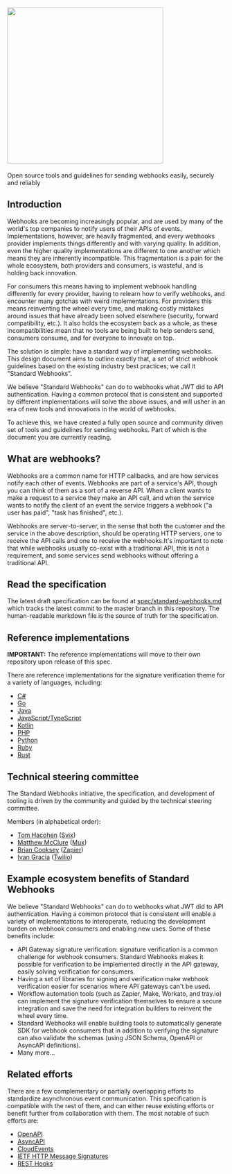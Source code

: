 <h1>
    <a style="text-decoration: none" href="https://www.standardwebhooks.com">
      <img width="360" src="./assets/brand.svg" />
    </a>
</h1>

Open source tools and guidelines for sending webhooks easily, securely and reliably

## Introduction

Webhooks are becoming increasingly popular, and are used by many of the world's top companies to notify users of their APIs of events. Implementations, however, are heavily fragmented, and every webhooks provider implements things differently and with varying quality. In addition, even the higher quality implementations are different to one another which means they are inherently incompatible. This fragmentation is a pain for the whole ecosystem, both providers and consumers, is wasteful, and is holding back innovation.

For consumers this means having to implement webhook handling differently for every provider, having to relearn how to verify webhooks, and encounter many gotchas with weird implementations. For providers this means reinventing the wheel every time, and making costly mistakes around issues that have already been solved elsewhere (security, forward compatibility, etc.). It also holds the ecosystem back as a whole, as these incompatibilities mean that no tools are being built to help senders send, consumers consume, and for everyone to innovate on top.

The solution is simple: have a standard way of implementing webhooks. This design document aims to outline exactly that, a set of strict webhook guidelines based on the existing industry best practices; we call it "Standard Webhooks".

We believe "Standard Webhooks" can do to webhooks what JWT did to API authentication. Having a common protocol that is consistent and supported by different implementations will solve the above issues, and will usher in an era of new tools and innovations in the world of webhooks.

To achieve this, we have created a fully open source and community driven set of tools and guidelines for sending webhooks. Part of which is the document you are currently reading.

## What are webhooks?

Webhooks are a common name for HTTP callbacks, and are how services notify each other of events. Webhooks are part of a service's API, though you can think of them as a sort of a reverse API. When a client wants to make a request to a service they make an API call, and when the service wants to notify the client of an event the service triggers a webhook ("a user has paid", "task has finished", etc.).

Webhooks are server-to-server, in the sense that both the customer and the service in the above description, should be operating HTTP servers, one to receive the API calls and one to receive the webhooks.It's important to note that while webhooks usually co-exist with a traditional API, this is not a requirement, and some services send webhooks without offering a traditional API.

## Read the specification

The latest draft specification can be found at [spec/standard-webhooks.md](./spec/standard-webhooks.md) which tracks the latest commit to the master branch in this repository.
The human-readable markdown file is the source of truth for the specification.

## Reference implementations

**IMPORTANT:** The reference implementations will move to their own repository upon release of this spec.

There are reference implementations for the signature verification theme for a variety of languages, including:

- [C#](https://github.com/svix/svix-webhooks/tree/main/csharp)
- [Go](https://github.com/svix/svix-webhooks/tree/main/go)
- [Java](https://github.com/svix/svix-webhooks/tree/main/java)
- [JavaScript/TypeScript](https://github.com/svix/svix-webhooks/tree/main/javascript)
- [Kotlin](https://github.com/svix/svix-webhooks/tree/main/kotlin)
- [PHP](https://github.com/svix/svix-webhooks/tree/main/php)
- [Python](https://github.com/svix/svix-webhooks/tree/main/python)
- [Ruby](https://github.com/svix/svix-webhooks/tree/main/ruby)
- [Rust](https://github.com/svix/svix-webhooks/tree/main/rust)


## Technical steering committee

The Standard Webhooks initiative, the specification, and development of tooling is driven by the community and guided by the technical steering committee.

Members (in alphabetical order):

* [Tom Hacohen](https://github.com/tasn/) ([Svix](https://www.svix.com))
* [Matthew McClure](https://github.com/mmcc) ([Mux](https://mux.com))
* [Brian Cooksey](https://github.com/bcooksey) ([Zapier](https://zapier.com/))
* [Ivan Gracia](https://github.com/igracia) ([Twilio](https://twilio.com/))


## Example ecosystem benefits of Standard Webhooks

We believe "Standard Webhooks" can do to webhooks what JWT did to API authentication. Having a common protocol that is consistent will enable a variety of implementations to interoperate, reducing the development burden on webhook consumers and enabling new uses. Some of these benefits include:

- API Gateway signature verification: signature verification is a common challenge for webhook consumers. Standard Webhooks makes it possible for verification to be implemented directly in the API gateway, easily solving verification for consumers.
- Having a set of libraries for signing and verification make webhook verification easier for scenarios where API gateways can't be used.
- Workflow automation tools (such as Zapier, Make, Workato, and tray.io) can implement the signature verification themselves to ensure a secure integration and save the need for integration builders to reinvent the wheel every time.
- Standard Webhooks will enable building tools to automatically generate SDK for webhook consumers that in addition to verifying the signature can also validate the schemas (using JSON Schema, OpenAPI or AsyncAPI definitions).
- Many more...


## Related efforts

There are a few complementary or partially overlapping efforts to standardize asynchronous event communication. This specification is compatible with the rest of them, and can either reuse existing efforts or benefit further from collaboration with them. The most notable of such efforts are:

- [OpenAPI](https://www.openapis.org/)
- [AsyncAPI](https://www.asyncapi.com/)
- [CloudEvents](https://cloudevents.io/)
- [IETF HTTP Message Signatures](https://httpwg.org/http-extensions/draft-ietf-httpbis-message-signatures.html)
- [REST Hooks](http://resthooks.org/)
